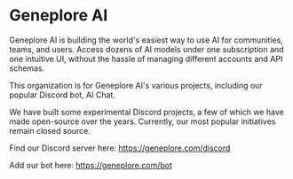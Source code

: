 # Geneplore AI

Geneplore AI is building the world's easiest way to use AI for communities, teams, and users. Access dozens of AI models under one subscription and one intuitive UI, without the hassle of managing different accounts and API schemas.

This organization is for Geneplore AI's various projects, including our popular Discord bot, AI Chat.

We have built some experimental Discord projects, a few of which we have made open-source over the years. Currently, our most popular initiatives remain closed source.

Find our Discord server here: https://geneplore.com/discord

Add our bot here: https://geneplore.com/bot
